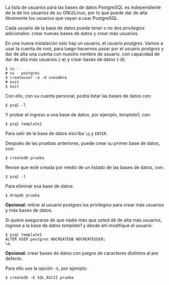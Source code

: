 
La lista de usuarios para las bases de datos PostgreSQL es independiente de la de los usuarios de su GNU/Linux, por lo que puede dar de alta libremente los usuarios que vayan a usar PostgreSQL.

Cada usuario de la base de datos puede tener o no dos privilegios adicionales: crear nuevas bases de datos y crear más usuarios.

En una nueva instalación sólo hay un usuario, el usuario *postgres*.  Vamos a usar la cuenta de root, para luego hacernos pasar por el usuario *postgres* y dar de alta una cuenta con nuestro nombre de usuario, con capacidad de dar de alta más usuarios (-a) y crear bases de datos (-d):

    $ su -
    # su - postgres
    $ createuser -a -d sunombre
    # exit
    $ exit

Con ello, con su cuenta personal, podrá listar las bases de datos con:

    $ psql -l

Y probar el ingreso a una base de datos, por ejemplo, *template1*, con:

    $ psql template1

Para salir de la base de datos escriba `\q` y `ENTER`.

Después de las pruebas anteriores, puede crear su primer base de datos, con:

    $ createdb prueba

Revise que esté creada por medio de un listado de las bases de datos, con:

    $ psql -l

Para eliminar esa base de datos:

    $ dropdb prueba

**Opcional:** retirar al usuario postgres los privilegios para crear más usuarios y más bases de datos.

Si quiere asegurarse de que nadie más que usted dé de alta más usuarios, ingrese a la base de datos *template1* y desde ahí modifique el usuario:

    $ psql template1
    ALTER USER postgres NOCREATEDB NOCREATEUSER;
    \q

**Opcional:** crear bases de datos con juegos de caracteres distintos al por defecto.

Para ello use la opción `-E`, por ejemplo:

    $ createdb -E SQL_ASCII prueba
